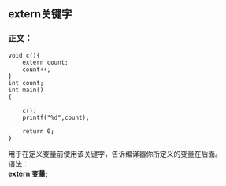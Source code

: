 extern关键字
---------------
### 正文：


~~~
void c(){
    extern count;
    count++;
}
int count;
int main()
{
    
    c();
    printf("%d",count);

    return 0;
}
~~~
用于在定义变量前使用该关键字，告诉编译器你所定义的变量在后面。  
语法：   
**extern  变量;**


